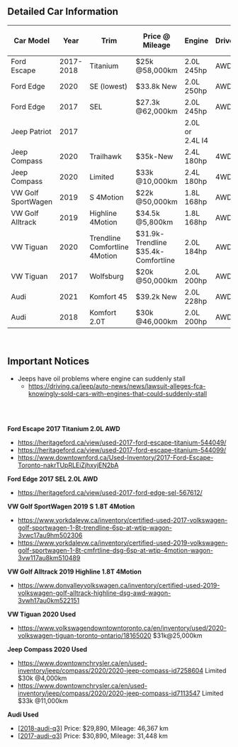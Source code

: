 ## Detailed Car Information

Car Model | Year | Trim | Price @ Mileage | Engine | Drive | Fuel Economy | 0-100/0-60 | Look
--- | --- | --- | --- | --- | --- | --- | --- | ---
Ford Escape | 2017-2018 | Titanium | $25k @58,000km | 2.0L 245hp | AWD | 11.5/8.7 | -/7.2 | 3/5
Ford Edge | 2020 | SE (lowest) | $33.8k New | 2.0L 250hp | AWD | 11.4/8.3 | -/6.8-7.5 | 3/5
Ford Edge | 2017 | SEL | $27.3k @62,000km | 2.0L 245hp | AWD | 11.9/8.6 | -/8.3 | 3/5
Jeep Patriot | 2017 | | | 2.0L or 2.4L I4 | | | -/9.6 | 4/5
Jeep Compass | 2020 | Trailhawk | $35k-New | 2.4L 180hp | 4WD | 10.8/7.8 | -/10.1 | 3/5
Jeep Compass | 2020 | Limited | $33k @10,000km | 2.4L 180hp | 4WD | 10.8/7.8 | -/10.1 | 3/5
VW Golf SportWagen | 2019 | S 4Motion | $22k @50,000km | 1.8L 168hp | AWD | 10.8/8.1 | -/7.0 | 2/5
VW Golf Alltrack | 2019 | Highline 4Motion | $34.5k @5,800km | 1.8L 168hp | AWD | 10.7/8.0 | -/7.5 | 2/5
VW Tiguan | 2020 | Trendline Comfortline 4Motion | $31.9k-Trendline $35.4k-Comfortline | 2.0L 184hp | AWD | 11.5/8.7 | -/9.5 | 3/5
VW Tiguan | 2017 | Wolfsburg | $20k @50,000km | 2.0L 200hp | AWD | 12.0/10.0 | -/7.5 | 3/5
Audi | 2021 | Komfort 45 | $39.2k New | 2.0L 228hp | AWD | 11.7/8.4 | -/7.8 | 5/5
Audi | 2018 | Komfort 2.0T | $30k @46,000km | 2.0L 200hp | AWD | 11.6/8.4 | -/8.0 | 5/5

<br />

## Important Notices

* Jeeps have oil problems where engine can suddenly stall
  * https://driving.ca/jeep/auto-news/news/lawsuit-alleges-fca-knowingly-sold-cars-with-engines-that-could-suddenly-stall


<br />
<br />

**Ford Escape 2017 Titanium 2.0L AWD**
* https://heritageford.ca/view/used-2017-ford-escape-titanium-544049/
* https://heritageford.ca/view/used-2017-ford-escape-titanium-544099/
* https://www.downtownford.ca/Used-Inventory/2017-Ford-Escape-Toronto-nakrTUpRLEiZjhxyjEN2bA

**Ford Edge 2017 SEL 2.0L AWD**
* https://heritageford.ca/view/used-2017-ford-edge-sel-567612/

**VW Golf SportWagen 2019 S 1.8T 4Motion**
* https://www.yorkdalevw.ca/inventory/certified-used-2017-volkswagen-golf-sportwagen-1-8t-trendline-6sp-at-wtip-wagon-3vwc17au9hm502306
* https://www.yorkdalevw.ca/inventory/certified-used-2019-volkswagen-golf-sportwagen-1-8t-cmfrtline-dsg-6sp-at-wtip-4motion-wagon-3vw117au8km510489

**VW Golf Alltrack 2019 Highline 1.8T 4Motion**
* https://www.donvalleyvolkswagen.ca/inventory/certified-used-2019-volkswagen-golf-alltrack-highline-dsg-awd-wagon-3vwh17au0km522151

**VW Tiguan 2020 Used**
* https://www.volkswagendowntowntoronto.ca/en/inventory/used/2020-volkswagen-tiguan-toronto-ontario/18165020 $31k@25,000km

**Jeep Compass 2020 Used**
* https://www.downtownchrysler.ca/en/used-inventory/jeep/compass/2020/2020-jeep-compass-id7258604 Limited $30k @4,000km
* https://www.downtownchrysler.ca/en/used-inventory/jeep/compass/2020/2020-jeep-compass-id7113547 Limited $33k @11,000km

**Audi Used**
- [[2018-audi-q3]](https://www.audidowntowntoronto.com/used/vehicle/2018-audi-q3-20t-komfort-id10496649.htm) Price: $29,890, Mileage: 46,367 km 
- [[2017-audi-q3]](https://www.audidowntowntoronto.com/used/vehicle/2017-audi-q3-20t-technik-id10504306.htm) Price: $30,890, Mileage: 31,448 km
